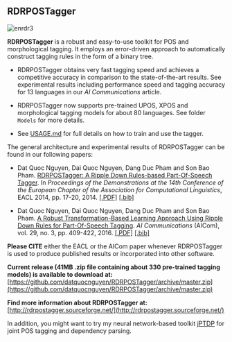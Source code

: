 ## RDRPOSTagger ##

![enrdr3](https://user-images.githubusercontent.com/2412555/48744741-94d82480-ecbc-11e8-89dc-200ea85c96e4.png)

**RDRPOSTagger** is a robust and easy-to-use toolkit for POS and morphological tagging. It employs an error-driven approach to automatically construct tagging rules in the form of a binary tree.

- RDRPOSTagger obtains very fast tagging speed and achieves a competitive accuracy in comparison to the state-of-the-art results. See experimental results including performance speed and tagging accuracy for 13 languages in our *AI Communications* article.

- RDRPOSTagger now supports pre-trained UPOS, XPOS and morphological tagging models for about 80 languages. See folder `Models` for more details.

- See [USAGE.md](USAGE.md) for full details on how to train and use the tagger.

The general architecture and experimental results of RDRPOSTagger can be found in our following papers:

- Dat Quoc Nguyen, Dai Quoc Nguyen, Dang Duc Pham and Son Bao Pham. [RDRPOSTagger: A Ripple Down Rules-based Part-Of-Speech Tagger](http://www.aclweb.org/anthology/E14-2005). In *Proceedings of the Demonstrations at the 14th Conference of the European Chapter of the Association for Computational Linguistics*, EACL 2014, pp. 17-20, 2014. [[.PDF]](http://www.aclweb.org/anthology/E14-2005) [[.bib]](http://www.aclweb.org/anthology/E14-2005.bib)

- Dat Quoc Nguyen, Dai Quoc Nguyen, Dang Duc Pham and Son Bao Pham. [A Robust Transformation-Based Learning Approach Using Ripple Down Rules for Part-Of-Speech Tagging](http://content.iospress.com/articles/ai-communications/aic698). *AI Communications* (AICom), vol. 29, no. 3, pp. 409-422, 2016. [[.PDF]](http://arxiv.org/pdf/1412.4021.pdf) [[.bib]](http://rdrpostagger.sourceforge.net/AICom.bib)

**Please CITE** either the EACL or the AICom paper whenever RDRPOSTagger is used to produce published results or incorporated into other software.

**Current release (41MB .zip file containing about 330 pre-trained tagging models) is available to download at:** [https://github.com/datquocnguyen/RDRPOSTagger/archive/master.zip](https://github.com/datquocnguyen/RDRPOSTagger/archive/master.zip)

**Find more information about RDRPOSTagger at:** [http://rdrpostagger.sourceforge.net/](http://rdrpostagger.sourceforge.net/)

In addition, you might want to try my neural network-based toolkit [jPTDP](https://github.com/datquocnguyen/jPTDP) for joint POS tagging and dependency parsing.